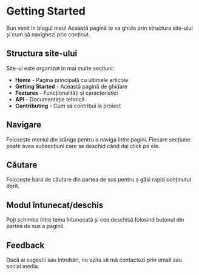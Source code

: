 # Getting Started

Bun venit în blogul meu! Această pagină te va ghida prin structura site-ului și cum să navighezi prin conținut.

## Structura site-ului

Site-ul este organizat în mai multe secțiuni:

- **Home** - Pagina principală cu ultimele articole
- **Getting Started** - Această pagină de ghidare
- **Features** - Funcționalități și caracteristici
- **API** - Documentație tehnică
- **Contributing** - Cum să contribui la proiect

## Navigare

Folosește meniul din stânga pentru a naviga între pagini. Fiecare secțiune poate avea subsecțiuni care se deschid când dai click pe ele.

## Căutare

Folosește bara de căutare din partea de sus pentru a găsi rapid conținutul dorit.

## Modul întunecat/deschis

Poți schimba între tema întunecată și cea deschisă folosind butonul din partea de sus a paginii.

## Feedback

Dacă ai sugestii sau întrebări, nu ezita să mă contactezi prin email sau social media. 